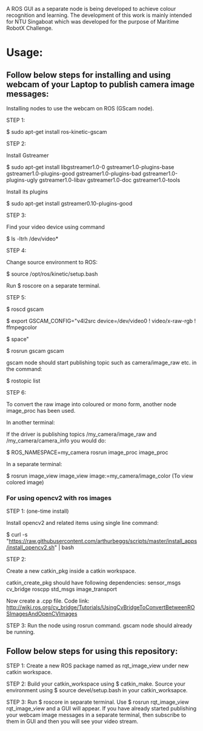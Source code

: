 A ROS GUI as a separate node is being developed to achieve colour recognition and learning. The development of this work is mainly intended for NTU Singaboat which was developed for the purpose of Maritime RobotX Challenge.

# Usage:
## Follow below steps for installing and using webcam of your Laptop to publish camera image messages:
Installing nodes to use the webcam on ROS (GScam node).

STEP 1:

$ sudo apt-get install ros-kinetic-gscam

STEP 2:

Install Gstreamer

$ sudo apt-get install libgstreamer1.0-0 gstreamer1.0-plugins-base gstreamer1.0-plugins-good gstreamer1.0-plugins-bad gstreamer1.0-plugins-ugly gstreamer1.0-libav gstreamer1.0-doc gstreamer1.0-tools

Install its plugins

$ sudo apt-get install gstreamer0.10-plugins-good

STEP 3:

Find your video device using command

$ ls -ltrh /dev/video*

STEP 4:

Change source environment to ROS:

$ source /opt/ros/kinetic/setup.bash 

Run $ roscore on a separate terminal.

STEP 5:

$ roscd gscam

$ export GSCAM_CONFIG="v4l2src device=/dev/video0 ! video/x-raw-rgb ! ffmpegcolor

$ space"

$ rosrun gscam gscam

gscam node should start publishing topic such as camera/image_raw etc. in the command:

$ rostopic list

STEP 6:

To convert the raw image into coloured or mono form, another node image_proc has been used.

In another terminal:

If the driver is publishing topics /my_camera/image_raw and /my_camera/camera_info you would do:

$ ROS_NAMESPACE=my_camera rosrun image_proc image_proc

In a separate terminal:

$ rosrun image_view image_view image:=my_camera/image_color    (To view colored image)

### For using opencv2 with ros images

STEP 1: (one-time install)	

Install opencv2 and related items using single line command:

$ curl -s "https://raw.githubusercontent.com/arthurbeggs/scripts/master/install_apps/install_opencv2.sh" | bash

STEP 2:

Create a new catkin_pkg inside a catkin workspace.

catkin_create_pkg should have following dependencies: sensor_msgs cv_bridge roscpp std_msgs image_transport

Now create a .cpp file. Code link: http://wiki.ros.org/cv_bridge/Tutorials/UsingCvBridgeToConvertBetweenROSImagesAndOpenCVImages

STEP 3: 
Run the node using rosrun command. gscam node should already be running. 

## Follow below steps for using this repository:

STEP 1:
Create a new ROS package named as rqt_image_view under new catkin workspace.

STEP 2: 
Build your catkin_workspace using $ catkin_make.
Source your environment using $ source devel/setup.bash in your catkin_worksapce.

STEP 3:
Run $ roscore in separate terminal.
Use $ rosrun rqt_image_view rqt_image_view and a GUI will appear.
If you have already started publishing your webcam image messages in a separate terminal, then subscribe to them in GUI and then you will see your video stream. 

